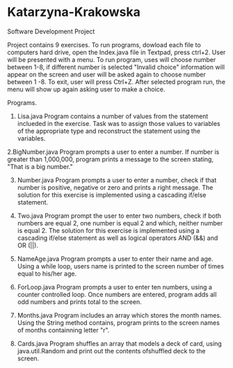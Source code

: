 # Katarzyna-Krakowska
Software Development Project

Project contains 9 exercises. 
To run programs, dowload each file to computers hard drive, open the Index.java file in Textpad, press ctrl+2.
User will be presented with a menu. 
To run program, uses will choose number between 1-8, if different number is selected "Invalid choice" information will appear on the screen and user will be asked again to choose number between 1 -8. To exit, user will press Ctrl+Z.
After selected program run, the menu will show up again asking user to make a choice.

Programs.
1. Lisa.java
Program contains a number of values from the statement inclueded in the exercise. Task was to assign those values to variables of the appropriate type and reconstruct the statement using the variables.

2.BigNumber.java
Program prompts a user to enter a number. If number is greater than 1,000,000, program prints a message to the screen stating, "That is a big number."

3. Number.java
Program prompts a user to enter a number, check if that number is positive, negative or zero and prints a right message.
The solution for this exercise is implemented using a cascading if/else statement.

4. Two.java
Program prompt the user to enter two numbers, check if both numbers are equal 2, one number is equal 2 and which, neither number is equal 2. The solution for this exercise is implemented using a cascading if/else statement as well as logical operators AND (&&) and OR (||).

5. NameAge.java
Program prompts a user to enter their name and age. Using a while loop, users name is printed to the screen number of times equal to his/her age.

6. ForLoop.java
Program prompts a user to enter ten numbers, using a counter controlled loop. Once numbers are entered, program adds all odd numbers and prints total to the screen.

7. Months.java
Program includes an array which stores the month names. Using the String method contains, program prints to the screen names of months containning letter "r". 

8. Cards.java
Program shuffles an array that models a deck of card, using  java.util.Random and print out the contents ofshuffled deck to the screen. 
